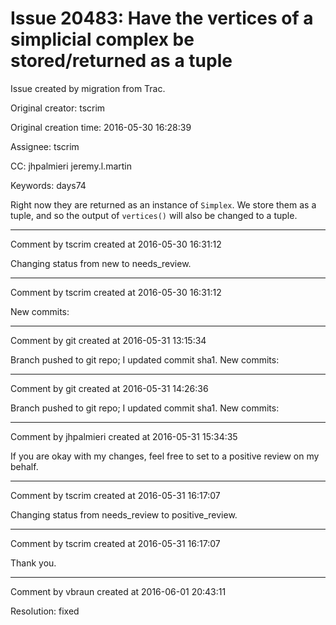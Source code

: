 # Issue 20483: Have the vertices of a simplicial complex be stored/returned as a tuple

Issue created by migration from Trac.

Original creator: tscrim

Original creation time: 2016-05-30 16:28:39

Assignee: tscrim

CC:  jhpalmieri jeremy.l.martin

Keywords: days74

Right now they are returned as an instance of `Simplex`. We store them as a tuple, and so the output of `vertices()` will also be changed to a tuple.


---

Comment by tscrim created at 2016-05-30 16:31:12

Changing status from new to needs_review.


---

Comment by tscrim created at 2016-05-30 16:31:12

New commits:


---

Comment by git created at 2016-05-31 13:15:34

Branch pushed to git repo; I updated commit sha1. New commits:


---

Comment by git created at 2016-05-31 14:26:36

Branch pushed to git repo; I updated commit sha1. New commits:


---

Comment by jhpalmieri created at 2016-05-31 15:34:35

If you are okay with my changes, feel free to set to a positive review on my behalf.


---

Comment by tscrim created at 2016-05-31 16:17:07

Changing status from needs_review to positive_review.


---

Comment by tscrim created at 2016-05-31 16:17:07

Thank you.


---

Comment by vbraun created at 2016-06-01 20:43:11

Resolution: fixed
